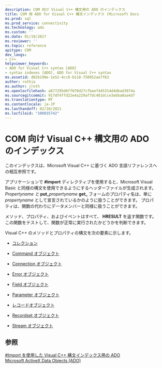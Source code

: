 ```yaml
---
description: COM 向け Visual C++ 構文用の ADO のインデックス
title: COM 用 ADO for Visual C++ 構文インデックス |Microsoft Docs
ms.prod: sql
ms.prod_service: connectivity
ms.technology: ado
ms.custom: ''
ms.date: 01/19/2017
ms.reviewer: ''
ms.topic: reference
apitype: COM
dev_langs:
- C++
helpviewer_keywords:
- ADO for Visual C++ syntax [ADO]
- syntax indexes [ADO], ADO for Visual C++ syntax
ms.assetid: d02b199e-1e52-4cc9-b118-750952ae7f63
author: rothja
ms.author: jroth
ms.openlocfilehash: a677295d6ff070d27cfbaef445314d4dbad3074a
ms.sourcegitcommit: 917df4ffd22e4a229af7dc481dcce3ebba0aa4d7
ms.translationtype: MT
ms.contentlocale: ja-JP
ms.lasthandoff: 02/10/2021
ms.locfileid: "100035742"
---
```

# <a name="ado-for-visual-c-syntax-index-for-com"></a>COM 向け Visual C++ 構文用の ADO のインデックス
このインデックスは、Microsoft Visual C++ に基づく ADO 言語リファレンスへの相互参照です。  
  
 アプリケーションで **#import** ディレクティブを使用すると、Microsoft Visual Basic と同様の構文を使用できるようにするヘッダーファイルが生成されます。 _Propertyname と_ **put_**_propertyname_ **get_** フォームのプロパティ名は、単に *propertyname* として宣言されているかのように扱うことができます。 プロパティは、関数の代わりにデータメンバーと同様に扱うことができます。  
  
 メソッド、プロパティ、およびイベントはすべて、 **HRESULT** を返す関数です。この関数をテストして、関数が正常に実行されたかどうかを判断できます。  
  
 Visual C++ のメソッドとプロパティの構文を次の要素に示します。  
  
-   [コレクション](./collections-ado-for-visual-c-syntax.md)  
  
-   [Command オブジェクト](./command-ado-for-visual-c-syntax.md)  
  
-   [Connection オブジェクト](./connection-ado-for-visual-c-syntax.md)  
  
-   [Error オブジェクト](./error-ado-for-visual-c-syntax.md)  
  
-   [Field オブジェクト](./field-ado-for-visual-c-syntax.md)  
  
-   [Parameter オブジェクト](./parameter-ado-for-visual-c-syntax.md)  
  
-   [レコードオブジェクト](./record-ado-for-visual-c-syntax.md)  
  
-   [Recordset オブジェクト](./recordset-ado-for-visual-c-syntax.md)  
  
-   [Stream オブジェクト](./stream-ado-for-visual-c-syntax.md)  
  
## <a name="see-also"></a>参照  
 [#Import を使用した Visual C++ 構文インデックス用の ADO](./ado-for-visual-c-syntax-index-with-sharpimport.md)   
 [Microsoft ActiveX Data Objects (ADO)](../../microsoft-activex-data-objects-ado.md)